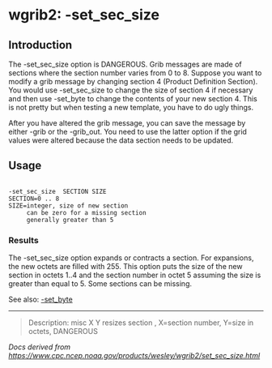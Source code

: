 # wgrib2: -set_sec_size

## Introduction

The -set_sec_size option is DANGEROUS.
Grib messages are made of sections where the section number varies from
0 to 8. Suppose you want to modify a grib message by changing
section 4 (Product Definition Section). You would
use -set_sec_size to change the size of section 4
if necessary and then use -set_byte to change the contents
of your new section 4. This is not pretty but when testing a new template,
you have to do ugly things.

After you have altered the grib message, you can save the
message by either -grib or
the -grib_out. You need to use
the latter option if the grid values were altered because the
data section needs to be updated.

## Usage

```

-set_sec_size  SECTION SIZE
SECTION=0 .. 8
SIZE=integer, size of new section
     can be zero for a missing section
     generally greater than 5

```

### Results

The -set_sec_size option expands
or contracts a section. For expansions, the new octets
are filled with 255. This option puts the size of the
new section in octets 1..4 and the section number in octet 5
assuming the size is greater than equal to 5. Some
sections can be missing.

See also:
[-set_byte](set_byte.md)

---

> Description: misc X Y resizes section , X=section number, Y=size in octets, DANGEROUS

_Docs derived from <https://www.cpc.ncep.noaa.gov/products/wesley/wgrib2/set_sec_size.html>_
